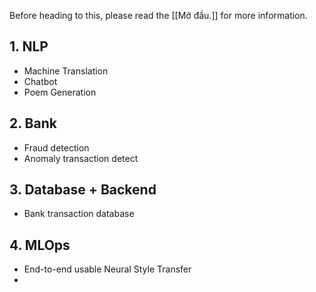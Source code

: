 
Before heading to this, please read the [[Mở đầu.]] for more information. 
## 1. NLP
* Machine Translation
* Chatbot
* Poem Generation

## 2. Bank
* Fraud detection
* Anomaly transaction detect

## 3. Database + Backend
* Bank transaction database

## 4. MLOps
* End-to-end usable Neural Style Transfer
* 
